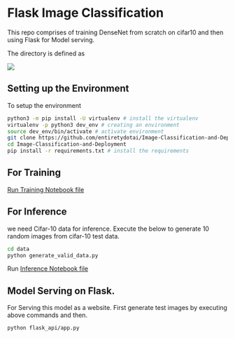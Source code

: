 # Flask Image Classification

This repo comprises of training DenseNet from scratch on cifar10 and then using Flask for Model serving.

The directory is defined as 

![](dir_struct.png)



## Setting up the Environment

To setup the environment 
```bash
python3 -m pip install -U virtualenv # install the virtualenv
virtualenv -p python3 dev_env # creating an environment
source dev_env/bin/activate # activate environment
git clone https://github.com/entiretydotai/Image-Classification-and-Deployment #clone the repo
cd Image-Classification-and-Deployment
pip install -r requirements.txt # install the requirements
```



## For Training

[Run Training Notebook file](TrainingNotebook.ipynb)



## For Inference

 we need Cifar-10 data for inference. Execute the below to generate 10 random images from cifar-10 test data.

```bash
cd data
python generate_valid_data.py
```

Run [Inference Notebook file](InferenceNotebook.ipynb)




## Model Serving on Flask.

For Serving this model as a website. First generate  test images by executing above commands and then.


```bash
python flask_api/app.py
```
